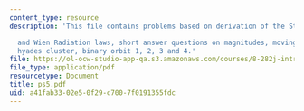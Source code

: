 ```yaml
---
content_type: resource
description: 'This file contains problems based on derivation of the Stefan-Boltzmann

  and Wien Radiation laws, short answer questions on magnitudes, moving cluster method-the
  hyades cluster, binary orbit 1, 2, 3 and 4.'
file: https://ol-ocw-studio-app-qa.s3.amazonaws.com/courses/8-282j-introduction-to-astronomy-spring-2006/a41fab3302e50f29c7007f0191355fdc_ps5.pdf
file_type: application/pdf
resourcetype: Document
title: ps5.pdf
uid: a41fab33-02e5-0f29-c700-7f0191355fdc
---
```

